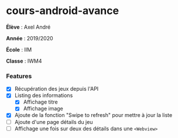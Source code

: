 # cours-android-avance

**Élève** : Axel André

**Année** : 2019/2020

**École** : IIM

**Classe** : IWM4

### Features

- [x] Récupération des jeux depuis l'API
- [x] Listing des informations
  - [x] Affichage titre
  - [x] Affichage image
- [x] Ajoute de la fonction "Swipe to refresh" pour mettre à jour la liste
- [ ] Ajoute d'une page détails du jeu
- [ ] Affichage une fois sur deux des détails dans une `<Webview>`
